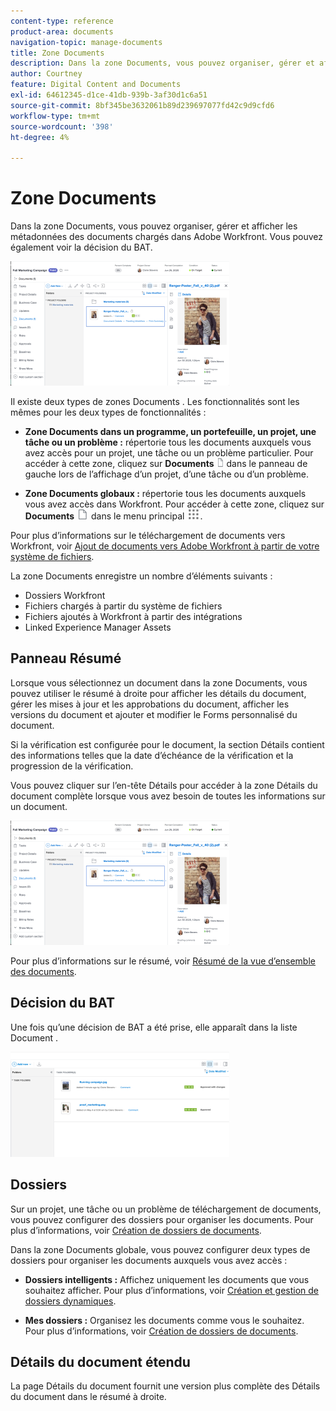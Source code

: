 ```yaml
---
content-type: reference
product-area: documents
navigation-topic: manage-documents
title: Zone Documents
description: Dans la zone Documents, vous pouvez organiser, gérer et afficher les métadonnées des documents chargés dans Adobe Workfront. Vous pouvez également voir la décision du BAT.
author: Courtney
feature: Digital Content and Documents
exl-id: 64612345-d1ce-41db-939b-3af30d1c6a51
source-git-commit: 8bf345be3632061b89d239697077fd42c9d9cfd6
workflow-type: tm+mt
source-wordcount: '398'
ht-degree: 4%

---
```


# Zone Documents

Dans la zone Documents, vous pouvez organiser, gérer et afficher les métadonnées des documents chargés dans Adobe Workfront. Vous pouvez également voir la décision du BAT.

![](assets/documents-area-v2-350x199.png)

Il existe deux types de zones Documents . Les fonctionnalités sont les mêmes pour les deux types de fonctionnalités :

* **Zone Documents dans un programme, un portefeuille, un projet, une tâche ou un problème :** répertorie tous les documents auxquels vous avez accès pour un projet, une tâche ou un problème particulier. Pour accéder à cette zone, cliquez sur **Documents** ![](assets/document-icon-12x14.png) dans le panneau de gauche lors de l’affichage d’un projet, d’une tâche ou d’un problème.

* **Zone Documents globaux :** répertorie tous les documents auxquels vous avez accès dans Workfront. Pour accéder à cette zone, cliquez sur **Documents** ![](assets/document-icon.png) dans le menu principal ![](assets/main-menu-icon.png).

Pour plus d’informations sur le téléchargement de documents vers Workfront, voir [Ajout de documents vers Adobe Workfront à partir de votre système de fichiers](../../documents/adding-documents-to-workfront/add-documents-from-file-system.md).


La zone Documents enregistre un nombre d’éléments suivants :

* Dossiers Workfront
* Fichiers chargés à partir du système de fichiers
* Fichiers ajoutés à Workfront à partir des intégrations
* Linked Experience Manager Assets

## Panneau Résumé

Lorsque vous sélectionnez un document dans la zone Documents, vous pouvez utiliser le résumé à droite pour afficher les détails du document, gérer les mises à jour et les approbations du document, afficher les versions du document et ajouter et modifier le Forms personnalisé du document.

Si la vérification est configurée pour le document, la section Détails contient des informations telles que la date d’échéance de la vérification et la progression de la vérification.

Vous pouvez cliquer sur l’en-tête Détails pour accéder à la zone Détails du document complète lorsque vous avez besoin de toutes les informations sur un document.

![](assets/documents-area-v2-350x199.png)

Pour plus d’informations sur le résumé, voir [Résumé de la vue d’ensemble des documents](../../documents/managing-documents/summary-for-documents.md).

## Décision du BAT

Une fois qu’une décision de BAT a été prise, elle apparaît dans la liste Document .

![](assets/proof-decision---doc-list-350x168.png)

## Dossiers

Sur un projet, une tâche ou un problème de téléchargement de documents, vous pouvez configurer des dossiers pour organiser les documents. Pour plus d’informations, voir [Création de dossiers de documents](../../documents/organizing-documents/create-documents-folder.md).

Dans la zone Documents globale, vous pouvez configurer deux types de dossiers pour organiser les documents auxquels vous avez accès :

* **Dossiers intelligents :** Affichez uniquement les documents que vous souhaitez afficher. Pour plus d’informations, voir [Création et gestion de dossiers dynamiques](../../documents/organizing-documents/create-manage-smart-folders.md).

* **Mes dossiers :** Organisez les documents comme vous le souhaitez. Pour plus d’informations, voir [Création de dossiers de documents](../../documents/organizing-documents/create-documents-folder.md).

## Détails du document étendu

La page Détails du document fournit une version plus complète des Détails du document dans le résumé à droite.
